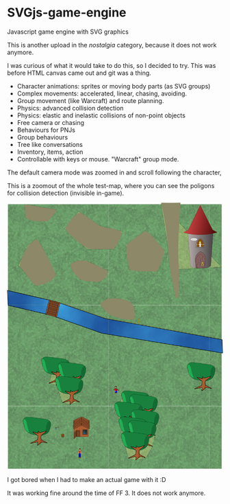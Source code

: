 # SVGjs-game-engine
Javascript game engine with SVG graphics

This is another upload in the *nostalgia* category, because it does not work anymore.

I was curious of what it would take to do this, so I decided to try. This was before HTML canvas came out and git was a thing.

 - Character animations: sprites or moving body parts (as SVG groups)
 - Complex movements: accelerated, linear, chasing, avoiding.
 - Group movement (like Warcraft) and route planning.
 - Physics: advanced collision detection
 - Physics: elastic and inelastic collisions of non-point objects
 - Free camera or chasing
 - Behaviours for PNJs
 - Group behaviours
 - Tree like conversations
 - Inventory, items, action
 - Controllable with keys or mouse. "Warcraft" group mode.

The default camera mode was zoomed in and scroll following the character,

This is a zoomout of the whole test-map, where you can see the poligons for collision detection (invisible in-game).

![Whole map](world.png)

I got bored when I had to make an actual game with it :D

It was working fine around the time of FF 3. It does not work anymore.
